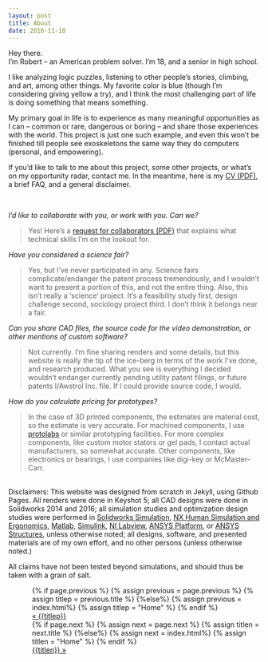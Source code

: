 ```yaml
---
layout: post
title: About
date: 2016-11-18
---
```

Hey there. 	
I’m Robert – an American problem solver. I’m 18, and a senior in high school.  

I like analyzing logic puzzles, listening to other people’s stories, climbing, and art, among other things. My favorite color is blue (though I’m considering giving yellow a try), and I think the most challenging part of life is doing something that means something.

My primary goal in life is to experience as many meaningful opportunities as I can – common or rare, dangerous or boring – and share those experiences with the world. This project is just one such example, and even this won’t be finished till people see exoskeletons the same way they do computers (personal, and empowering). 

If you’d like to talk to me about this project, some other projects, or what’s on my opportunity radar, contact me. In the meantime, here is my <a href="assets/rbmresume.pdf" target="_blank">CV (PDF)</a>, a brief FAQ, and a general disclaimer.

<br>

<i>I’d like to collaborate with you, or work with you. Can we?</i>

> Yes! Here’s a <a href="/assets/RFCollab.pdf">request for collaborators (PDF)</a> that explains what technical skills I’m on the lookout for.

<i>Have you considered a science fair?</i>

> Yes, but I’ve never participated in any. Science fairs complicate/endanger the patent process tremendously, and I wouldn’t want to present a portion of this, and not the entire thing. Also, this isn’t really a ‘science’ project. It’s a feasibility study first, design challenge second, sociology project third. I don’t think it belongs near a fair. 

<i>Can you share CAD files, the source code for the video demonstration, or other mentions of custom software?</i>

> Not currently. I’m fine sharing renders and some details, but this website is really the tip of the ice-berg in terms of the work I’ve done, and research produced. What you see is everything I decided wouldn’t endanger currently pending utility patent filings, or future patents I/Awstrol Inc. file. If I could provide source code, I would. 

<i>How do you calculate pricing for prototypes?</i>

> In the case of 3D printed components, the estimates are material cost, so the estimate is very accurate. For machined components, I use <a href="https://www.protolabs.com/" target="_blank">protolabs</a> or similar prototyping facilities. For more complex components, like custom motor stators or gel pads, I contact actual manufacturers, so somewhat accurate. Other components, like electronics or bearings, I use companies like digi-key or McMaster-Carr. 

<br>
Disclaimers:
This website was designed from scratch in Jekyll, using Github Pages. All renders were done in Keyshot 5; all CAD designs were done in Solidworks 2014 and 2016; all simulation studies and optimization design studies were performed in <a href="https://www.solidworks.com/sw/products/simulation/finite-element-analysis.htm" target="_blank">Solidworks Simulation</a>, <a href="https://www.plm.automation.siemens.com/en_us/products/tecnomatix/manufacturing-simulation/human-ergonomics/index.shtml" target="_blank">NX Human Simulation and Ergonomics</a>, <a href="https://www.mathworks.com/products/matlab/" target="_blank">Matlab</a>, <a href="https://www.mathworks.com/products/simulink/" target="_blank">Simulink</a>, <a href="http://www.ni.com/labview/" target="_blank">NI Labview</a>, <a href="http://www.ansys.com/products/platform" target="_blank">ANSYS Platform</a>, or <a href="http://www.ansys.com/products/structures" target="_blank">ANSYS Structures</a>, unless otherwise noted; all designs, software, and presented materials are of my own effort, and no other persons (unless otherwise noted.)

All claims have not been tested beyond simulations, and should thus be taken with a grain of salt. 

<ul class="footer">
    <ul class="button">
        {% if page.previous %}
            {% assign previous = page.previous %}
            {% assign titlep = previous.title %}
        {%else%}
            {% assign previous = index.html%}
            {% assign titlep = "Home" %}
        {% endif %}
        <div class="button0"><a href="{{site.baseurl}}{{previous.url}}">&laquo; {{titlep}}</a></div>
        {% if page.next %}
            {% assign next = page.next %}
            {% assign titlen = next.title %}
        {%else%}
            {% assign next = index.html%}
            {% assign titlen = "Home" %}
        {% endif %}
        <div class="button0"><a href="{{site.baseurl}}{{next.url}}">{{titlen}} &raquo;</a></div>         
    </ul>
</ul>

